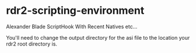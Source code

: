 # rdr2-scripting-environment

Alexander Blade ScriptHook With Recent Natives etc...


You'll need to change the output directory for the asi file to the location your rdr2 root directory is.
